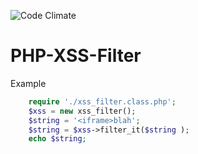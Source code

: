 ![Code Climate](https://codeclimate.com/github/JBlond/PHP-XSS-Filter/badges/gpa.svg)

PHP-XSS-Filter
==============

Example 
```PHP
	require './xss_filter.class.php';
	$xss = new xss_filter();
	$string = '<iframe>blah';
	$string = $xss->filter_it($string );
	echo $string;
```
